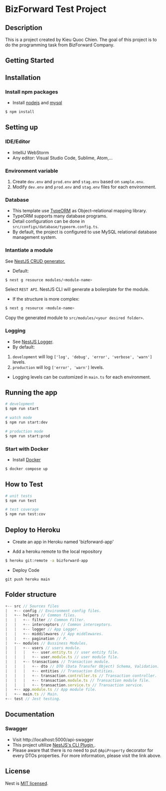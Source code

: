 # BizForward Test Project

## Description

This is a project created by Kieu Quoc Chien. The goal of this project is to do the programming task from BizForward Company.

## Getting Started

## Installation

### Install npm packages

- Install [nodejs](http://nodejs.org/download/) and [mysql](http://dev.mysql.com/downloads/mysql/)

```bash
$ npm install
```

## Setting up

### IDE/Editor

- IntelliJ WebStorm
- Any editor: Visual Studio Code, Sublime, Atom,...

### Environment variable

1. Create `dev.env` and `prod.env` and `stag.env` based on `sample.env`.
2. Modify `dev.env` and `prod.env` and `stag.env` files for each environment.

### Database

- This template use <a href="https://typeorm.io/#/">TypeORM</a> as Object–relational mapping library.
- TypeORM supports many database programs.
- Detail configuration can be done in `src/configs/database/typeorm.config.ts`.
- By default, the project is configured to use MySQL relational database management system.

### Intantiate a module

See <a href='https://docs.nestjs.com/recipes/crud-generator'>NestJS CRUD generator.</a>

- Default:

```bash
$ nest g resource modules/<module-name>
```

Select `REST API`. NestJS CLI will generate a boilerplate for the module.

- If the structure is more complex:

```bash
$ nest g resource <module-name>
```

Copy the generated module to `src/modules/<your desired folder>`.

### Logging

- See <a href='https://docs.nestjs.com/techniques/logger'>NestJS Logger</a>.
- By default:

1. `development` will log `['log', 'debug', 'error', 'verbose', 'warn']` levels.
2. `production` will log `['error', 'warn']` levels.

- Logging levels can be customized in `main.ts` for each environment.

## Running the app

```bash
# development
$ npm run start

# watch mode
$ npm run start:dev

# production mode
$ npm run start:prod
```

### Start with Docker

- Install [Docker](https://docs.docker.com/get-docker/)

```bash
$ docker compose up
```

## How to Test

```bash
# unit tests
$ npm run test

# test coverage
$ npm run test:cov
```

## Deploy to Heroku

- Create an app in Heroku named 'bizforward-app'

- Add a heroku remote to the local repository

```bash
$ heroku git:remote -a bizforward-app
```

- Deploy Code

```
git push heroku main
```

## Folder structure

```js
+-- src // Sources files
|   +-- config // Environment config files.
|   +-- helpers // Common files.
|   |   +-- filter // Common Filter.
|   |   +-- interceptors // Common interceptors.
|   |   +-- logger // App Logger.
|   |   +-- middilewares // App middlewares.
|   |   +-- pagination // P.
|   +-- modules // Bussiness Modules.
|   |   +-- users // users module.
|   |   |   +-- user.entity.ts // user entity file.
|   |   |   +-- user.module.ts // user module file.
|   |   +-- transactions // Transaction module.
|   |   |   +-- dto // DTO (Data Transfer Object) Schema, Validation.
|   |   |   +-- entities // Transaction Entities.
|   |   |   +-- transaction.controller.ts // Transaction controller.
|   |   |   +-- transaction.module.ts // Transaction module file.
|   |   |   +-- transaction.service.ts // Transaction service.
|   +-- app.module.ts // App module file.
|   +-- main.ts // Main.
+-- test // Jest testing.
```

## Documentation

### Swagger

- Visit http://localhost:5000/api-swagger
- This project ultilize <a href='https://docs.nestjs.com/openapi/cli-plugin'> NestJS's CLI Plugin </a>.
- Please aware that there is no need to put `@ApiProperty` decorator for every DTOs properties. For more information, please visit the link above.

## License

Nest is [MIT licensed](LICENSE).
